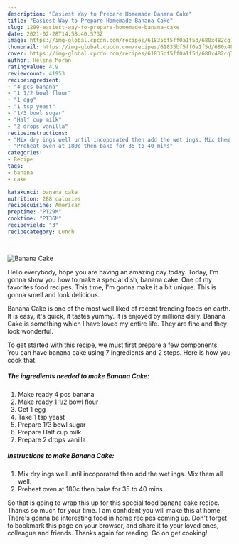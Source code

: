 ```yaml
---
description: "Easiest Way to Prepare Homemade Banana Cake"
title: "Easiest Way to Prepare Homemade Banana Cake"
slug: 1299-easiest-way-to-prepare-homemade-banana-cake
date: 2021-02-28T14:58:40.573Z
image: https://img-global.cpcdn.com/recipes/61835bf5ff0a1f5d/680x482cq70/banana-cake-recipe-main-photo.jpg
thumbnail: https://img-global.cpcdn.com/recipes/61835bf5ff0a1f5d/680x482cq70/banana-cake-recipe-main-photo.jpg
cover: https://img-global.cpcdn.com/recipes/61835bf5ff0a1f5d/680x482cq70/banana-cake-recipe-main-photo.jpg
author: Helena Moran
ratingvalue: 4.9
reviewcount: 41953
recipeingredient:
- "4 pcs banana"
- "1 1/2 bowl flour"
- "1 egg"
- "1 tsp yeast"
- "1/3 bowl sugar"
- "Half cup milk"
- "2 drops vanilla"
recipeinstructions:
- "Mix dry ings well until incoporated then add the wet ings. Mix them all well."
- "Preheat oven at 180c then bake for 35 to 40 mins"
categories:
- Recipe
tags:
- banana
- cake

katakunci: banana cake 
nutrition: 288 calories
recipecuisine: American
preptime: "PT29M"
cooktime: "PT36M"
recipeyield: "3"
recipecategory: Lunch

---
```



![Banana Cake](https://img-global.cpcdn.com/recipes/61835bf5ff0a1f5d/680x482cq70/banana-cake-recipe-main-photo.jpg)

Hello everybody, hope you are having an amazing day today. Today, I'm gonna show you how to make a special dish, banana cake. One of my favorites food recipes. This time, I'm gonna make it a bit unique. This is gonna smell and look delicious.



Banana Cake is one of the most well liked of recent trending foods on earth. It is easy, it's quick, it tastes yummy. It is enjoyed by millions daily. Banana Cake is something which I have loved my entire life. They are fine and they look wonderful.


To get started with this recipe, we must first prepare a few components. You can have banana cake using 7 ingredients and 2 steps. Here is how you cook that.

<!--inarticleads1-->

##### The ingredients needed to make Banana Cake:

1. Make ready 4 pcs banana
1. Make ready 1 1/2 bowl flour
1. Get 1 egg
1. Take 1 tsp yeast
1. Prepare 1/3 bowl sugar
1. Prepare Half cup milk
1. Prepare 2 drops vanilla




<!--inarticleads2-->

##### Instructions to make Banana Cake:

1. Mix dry ings well until incoporated then add the wet ings. Mix them all well.
1. Preheat oven at 180c then bake for 35 to 40 mins




So that is going to wrap this up for this special food banana cake recipe. Thanks so much for your time. I am confident you will make this at home. There's gonna be interesting food in home recipes coming up. Don't forget to bookmark this page on your browser, and share it to your loved ones, colleague and friends. Thanks again for reading. Go on get cooking!
